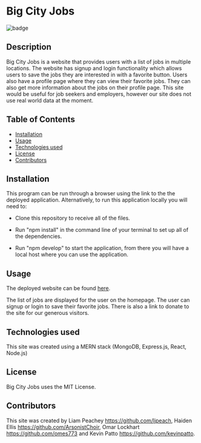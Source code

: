 # Big City Jobs
![badge](https://img.shields.io/badge/MIT-License-blue.svg)

## Description

Big City Jobs is a website that provides users with a list of jobs in multiple locations. The website has signup and login functionality which allows users to save the jobs they are interested in with a favorite button. Users also have a profile page where they can view their favorite jobs. They can also get more information about the jobs on their profile page. This site would be useful for job seekers and employers, however our site does not use real world data at the moment. 

## Table of Contents 

- [Installation](#installation)
- [Usage](#usage)
- [Technologies used](#technologies-used)
- [License](#license)
- [Contributors](#how-to-contribute)
 


## Installation

This program can be run through a browser using the link to the the deployed application. Alternatively, to run this application locally you will need to:

- Clone this repository to receive all of the files. 

- Run "npm install" in the command line of your terminal to set up all of the dependencies.

- Run "npm develop" to start the application, from there you will have a local host where you can use the application.


## Usage

The deployed website can be found [here](https://cryptic-gorge-45528-e8e049cdd22a.herokuapp.com/).

The list of jobs are displayed for the user on the homepage. The user can signup or login to save their favorite jobs. There is also a link to donate to the site for our generous visitors.

##  Technologies used

This site was created using a MERN stack (MongoDB, Express.js, React, Node.js)

## License

Big City Jobs uses the MIT License.

## Contributors

This site was created by Liam Peachey https://github.com/ljpeach, Haiden Ellis https://github.com/ArsonistChoir, Omar Lockhart https://github.com/omes773 and Kevin Patto https://github.com/kevinpatto.    





